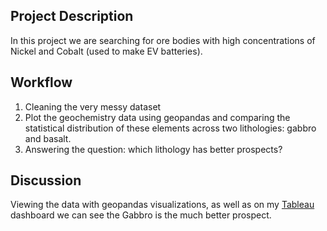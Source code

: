 ## Project Description 
In this project we are searching for ore bodies with high concentrations of Nickel and Cobalt (used to make EV batteries).
## Workflow 
1) Cleaning the very messy dataset
2) Plot the geochemistry data using geopandas and comparing the statistical distribution of these elements across two lithologies: gabbro and basalt.
3) Answering the question: which lithology has better prospects? 
## Discussion 
Viewing the data with geopandas visualizations, as well as on my [Tableau](https://public.tableau.com/app/profile/cecylia.fortunska/viz/MinnesotaMiningProspects/NickelColbatProspects) dashboard we can see the Gabbro is the much better prospect.
